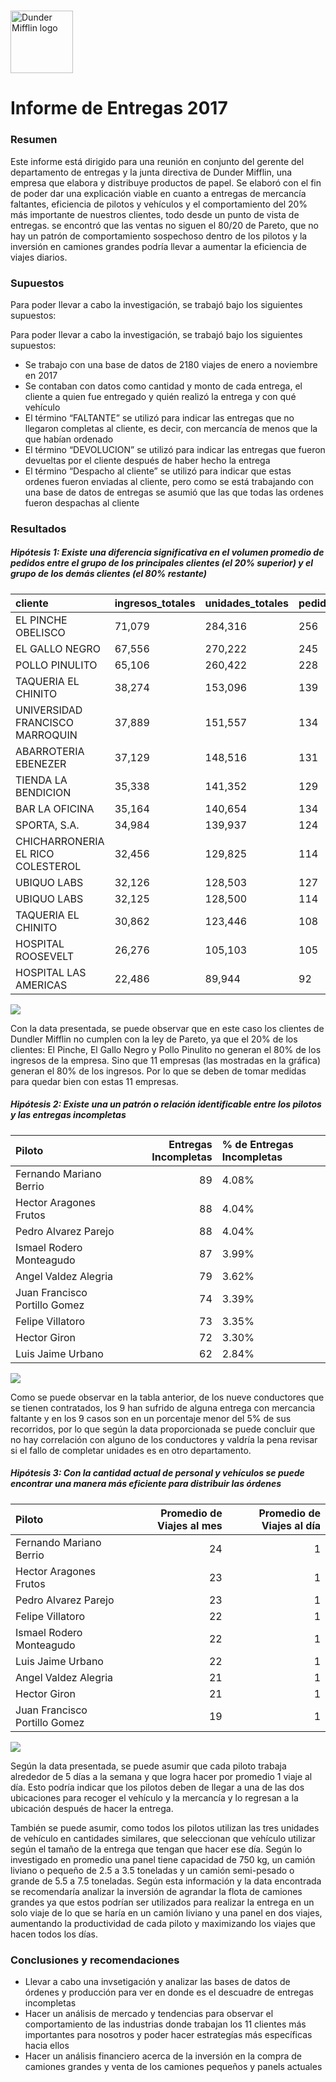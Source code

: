 
# 

<img src="logo.jpg" alt="Dunder Mifflin logo" style="height: 100px; align: left;"/>

# Informe de Entregas 2017

### Resumen

Este informe está dirigido para una reunión en conjunto del gerente del
departamento de entregas y la junta directiva de Dunder Mifflin, una
empresa que elabora y distribuye productos de papel. Se elaboró con el
fin de poder dar una explicación viable en cuanto a entregas de
mercancía faltantes, eficiencia de pilotos y vehículos y el
comportamiento del 20% más importante de nuestros clientes, todo desde
un punto de vista de entregas. se encontró que las ventas no siguen el
80/20 de Pareto, que no hay un patrón de comportamiento sospechoso
dentro de los pilotos y la inversión en camiones grandes podría llevar a
aumentar la eficiencia de viajes diarios.

### Supuestos

Para poder llevar a cabo la investigación, se trabajó bajo los
siguientes supuestos:

Para poder llevar a cabo la investigación, se trabajó bajo los
siguientes supuestos:

- Se trabajo con una base de datos de 2180 viajes de enero a noviembre
  en 2017
- Se contaban con datos como cantidad y monto de cada entrega, el
  cliente a quien fue entregado y quién realizó la entrega y con qué
  vehículo
- El término “FALTANTE” se utilizó para indicar las entregas que no
  llegaron completas al cliente, es decir, con mercancía de menos que la
  que habían ordenado
- El término “DEVOLUCION” se utilizó para indicar las entregas que
  fueron devueltas por el cliente después de haber hecho la entrega
- El término “Despacho al cliente” se utilizó para indicar que estas
  ordenes fueron enviadas al cliente, pero como se está trabajando con
  una base de datos de entregas se asumió que las que todas las ordenes
  fueron despachas al cliente

### Resultados

##### Hipótesis 1: Existe una diferencia significativa en el volumen promedio de pedidos entre el grupo de los principales clientes (el 20% superior) y el grupo de los demás clientes (el 80% restante)

<table>
<thead>
<tr>
<th style="text-align:left;">
cliente
</th>
<th style="text-align:left;">
ingresos_totales
</th>
<th style="text-align:left;">
unidades_totales
</th>
<th style="text-align:left;">
pedidos_totales
</th>
<th style="text-align:left;">
porcentaje
</th>
</tr>
</thead>
<tbody>
<tr>
<td style="text-align:left;">
EL PINCHE OBELISCO
</td>
<td style="text-align:left;">
71,079
</td>
<td style="text-align:left;">
284,316
</td>
<td style="text-align:left;">
256
</td>
<td style="text-align:left;">
11.87%
</td>
</tr>
<tr>
<td style="text-align:left;">
EL GALLO NEGRO
</td>
<td style="text-align:left;">
67,556
</td>
<td style="text-align:left;">
270,222
</td>
<td style="text-align:left;">
245
</td>
<td style="text-align:left;">
11.28%
</td>
</tr>
<tr>
<td style="text-align:left;">
POLLO PINULITO
</td>
<td style="text-align:left;">
65,106
</td>
<td style="text-align:left;">
260,422
</td>
<td style="text-align:left;">
228
</td>
<td style="text-align:left;">
10.87%
</td>
</tr>
<tr>
<td style="text-align:left;">
TAQUERIA EL CHINITO
</td>
<td style="text-align:left;">
38,274
</td>
<td style="text-align:left;">
153,096
</td>
<td style="text-align:left;">
139
</td>
<td style="text-align:left;">
6.39%
</td>
</tr>
<tr>
<td style="text-align:left;">
UNIVERSIDAD FRANCISCO MARROQUIN
</td>
<td style="text-align:left;">
37,889
</td>
<td style="text-align:left;">
151,557
</td>
<td style="text-align:left;">
134
</td>
<td style="text-align:left;">
6.33%
</td>
</tr>
<tr>
<td style="text-align:left;">
ABARROTERIA EBENEZER
</td>
<td style="text-align:left;">
37,129
</td>
<td style="text-align:left;">
148,516
</td>
<td style="text-align:left;">
131
</td>
<td style="text-align:left;">
6.20%
</td>
</tr>
<tr>
<td style="text-align:left;">
TIENDA LA BENDICION
</td>
<td style="text-align:left;">
35,338
</td>
<td style="text-align:left;">
141,352
</td>
<td style="text-align:left;">
129
</td>
<td style="text-align:left;">
5.90%
</td>
</tr>
<tr>
<td style="text-align:left;">
BAR LA OFICINA
</td>
<td style="text-align:left;">
35,164
</td>
<td style="text-align:left;">
140,654
</td>
<td style="text-align:left;">
134
</td>
<td style="text-align:left;">
5.87%
</td>
</tr>
<tr>
<td style="text-align:left;">
SPORTA, S.A.
</td>
<td style="text-align:left;">
34,984
</td>
<td style="text-align:left;">
139,937
</td>
<td style="text-align:left;">
124
</td>
<td style="text-align:left;">
5.84%
</td>
</tr>
<tr>
<td style="text-align:left;">
CHICHARRONERIA EL RICO COLESTEROL
</td>
<td style="text-align:left;">
32,456
</td>
<td style="text-align:left;">
129,825
</td>
<td style="text-align:left;">
114
</td>
<td style="text-align:left;">
5.42%
</td>
</tr>
<tr>
<td style="text-align:left;">
UBIQUO LABS
</td>
<td style="text-align:left;">
32,126
</td>
<td style="text-align:left;">
128,503
</td>
<td style="text-align:left;">
127
</td>
<td style="text-align:left;">
5.36%
</td>
</tr>
<tr>
<td style="text-align:left;">
UBIQUO LABS
</td>
<td style="text-align:left;">
32,125
</td>
<td style="text-align:left;">
128,500
</td>
<td style="text-align:left;">
114
</td>
<td style="text-align:left;">
5.36%
</td>
</tr>
<tr>
<td style="text-align:left;">
TAQUERIA EL CHINITO
</td>
<td style="text-align:left;">
30,862
</td>
<td style="text-align:left;">
123,446
</td>
<td style="text-align:left;">
108
</td>
<td style="text-align:left;">
5.15%
</td>
</tr>
<tr>
<td style="text-align:left;">
HOSPITAL ROOSEVELT
</td>
<td style="text-align:left;">
26,276
</td>
<td style="text-align:left;">
105,103
</td>
<td style="text-align:left;">
105
</td>
<td style="text-align:left;">
4.39%
</td>
</tr>
<tr>
<td style="text-align:left;">
HOSPITAL LAS AMERICAS
</td>
<td style="text-align:left;">
22,486
</td>
<td style="text-align:left;">
89,944
</td>
<td style="text-align:left;">
92
</td>
<td style="text-align:left;">
3.75%
</td>
</tr>
</tbody>
</table>

![](lab-4_files/figure-gfm/unnamed-chunk-4-1.png)<!-- -->

Con la data presentada, se puede observar que en este caso los clientes
de Dundler Mifflin no cumplen con la ley de Pareto, ya que el 20% de los
clientes: El Pinche, El Gallo Negro y Pollo Pinulito no generan el 80%
de los ingresos de la empresa. Sino que 11 empresas (las mostradas en la
gráfica) generan el 80% de los ingresos. Por lo que se deben de tomar
medidas para quedar bien con estas 11 empresas.

##### Hipótesis 2: Existe una un patrón o relación identificable entre los pilotos y las entregas incompletas

<table>
<thead>
<tr>
<th style="text-align:left;">
Piloto
</th>
<th style="text-align:right;">
Entregas Incompletas
</th>
<th style="text-align:left;">
% de Entregas Incompletas
</th>
</tr>
</thead>
<tbody>
<tr>
<td style="text-align:left;">
Fernando Mariano Berrio
</td>
<td style="text-align:right;">
89
</td>
<td style="text-align:left;">
4.08%
</td>
</tr>
<tr>
<td style="text-align:left;">
Hector Aragones Frutos
</td>
<td style="text-align:right;">
88
</td>
<td style="text-align:left;">
4.04%
</td>
</tr>
<tr>
<td style="text-align:left;">
Pedro Alvarez Parejo
</td>
<td style="text-align:right;">
88
</td>
<td style="text-align:left;">
4.04%
</td>
</tr>
<tr>
<td style="text-align:left;">
Ismael Rodero Monteagudo
</td>
<td style="text-align:right;">
87
</td>
<td style="text-align:left;">
3.99%
</td>
</tr>
<tr>
<td style="text-align:left;">
Angel Valdez Alegria
</td>
<td style="text-align:right;">
79
</td>
<td style="text-align:left;">
3.62%
</td>
</tr>
<tr>
<td style="text-align:left;">
Juan Francisco Portillo Gomez
</td>
<td style="text-align:right;">
74
</td>
<td style="text-align:left;">
3.39%
</td>
</tr>
<tr>
<td style="text-align:left;">
Felipe Villatoro
</td>
<td style="text-align:right;">
73
</td>
<td style="text-align:left;">
3.35%
</td>
</tr>
<tr>
<td style="text-align:left;">
Hector Giron
</td>
<td style="text-align:right;">
72
</td>
<td style="text-align:left;">
3.30%
</td>
</tr>
<tr>
<td style="text-align:left;">
Luis Jaime Urbano
</td>
<td style="text-align:right;">
62
</td>
<td style="text-align:left;">
2.84%
</td>
</tr>
</tbody>
</table>

![](lab-4_files/figure-gfm/unnamed-chunk-5-1.png)<!-- -->

Como se puede observar en la tabla anterior, de los nueve conductores
que se tienen contratados, los 9 han sufrido de alguna entrega con
mercancia faltante y en los 9 casos son en un porcentaje menor del 5% de
sus recorridos, por lo que según la data proporcionada se puede concluir
que no hay correlación con alguno de los conductores y valdría la pena
revisar si el fallo de completar unidades es en otro departamento.

##### Hipótesis 3: Con la cantidad actual de personal y vehículos se puede encontrar una manera más eficiente para distribuir las órdenes

<table>
<thead>
<tr>
<th style="text-align:left;">
Piloto
</th>
<th style="text-align:right;">
Promedio de Viajes al mes
</th>
<th style="text-align:right;">
Promedio de Viajes al día
</th>
</tr>
</thead>
<tbody>
<tr>
<td style="text-align:left;">
Fernando Mariano Berrio
</td>
<td style="text-align:right;">
24
</td>
<td style="text-align:right;">
1
</td>
</tr>
<tr>
<td style="text-align:left;">
Hector Aragones Frutos
</td>
<td style="text-align:right;">
23
</td>
<td style="text-align:right;">
1
</td>
</tr>
<tr>
<td style="text-align:left;">
Pedro Alvarez Parejo
</td>
<td style="text-align:right;">
23
</td>
<td style="text-align:right;">
1
</td>
</tr>
<tr>
<td style="text-align:left;">
Felipe Villatoro
</td>
<td style="text-align:right;">
22
</td>
<td style="text-align:right;">
1
</td>
</tr>
<tr>
<td style="text-align:left;">
Ismael Rodero Monteagudo
</td>
<td style="text-align:right;">
22
</td>
<td style="text-align:right;">
1
</td>
</tr>
<tr>
<td style="text-align:left;">
Luis Jaime Urbano
</td>
<td style="text-align:right;">
22
</td>
<td style="text-align:right;">
1
</td>
</tr>
<tr>
<td style="text-align:left;">
Angel Valdez Alegria
</td>
<td style="text-align:right;">
21
</td>
<td style="text-align:right;">
1
</td>
</tr>
<tr>
<td style="text-align:left;">
Hector Giron
</td>
<td style="text-align:right;">
21
</td>
<td style="text-align:right;">
1
</td>
</tr>
<tr>
<td style="text-align:left;">
Juan Francisco Portillo Gomez
</td>
<td style="text-align:right;">
19
</td>
<td style="text-align:right;">
1
</td>
</tr>
</tbody>
</table>

![](lab-4_files/figure-gfm/unnamed-chunk-6-1.png)<!-- -->

Según la data presentada, se puede asumir que cada piloto trabaja
alrededor de 5 días a la semana y que logra hacer por promedio 1 viaje
al día. Esto podría indicar que los pilotos deben de llegar a una de las
dos ubicaciones para recoger el vehículo y la mercancía y lo regresan a
la ubicación después de hacer la entrega.

También se puede asumir, como todos los pilotos utilizan las tres
unidades de vehículo en cantidades similares, que seleccionan que
vehículo utilizar según el tamaño de la entrega que tengan que hacer ese
día. Según lo investigado en promedio una panel tiene capacidad de 750
kg, un camión liviano o pequeño de 2.5 a 3.5 toneladas y un camión
semi-pesado o grande de 5.5 a 7.5 toneladas. Según esta información y la
data encontrada se recomendaría analizar la inversión de agrandar la
flota de camiones grandes ya que estos podrían ser utilizados para
realizar la entrega en un solo viaje de lo que se haría en un camión
liviano y una panel en dos viajes, aumentando la productividad de cada
piloto y maximizando los viajes que hacen todos los días.

### Conclusiones y recomendaciones

- Llevar a cabo una invsetigación y analizar las bases de datos de
  órdenes y producción para ver en donde es el descuadre de entregas
  incompletas
- Hacer un análisis de mercado y tendencias para observar el
  comportamiento de las industrias donde trabajan los 11 clientes más
  importantes para nosotros y poder hacer estrategías más específicas
  hacia ellos
- Hacer un análisis financiero acerca de la inversión en la compra de
  camiones grandes y venta de los camiones pequeños y panels actuales
